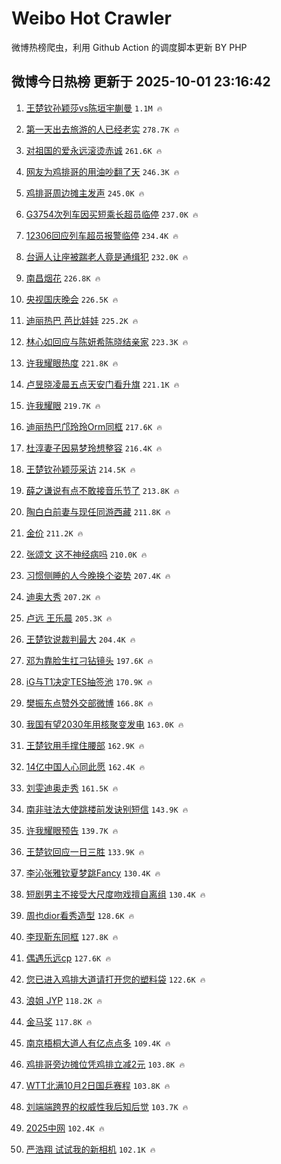 # Weibo Hot Crawler 



微博热榜爬虫，利用 Github Action 的调度脚本更新 BY PHP 


## 微博今日热榜 更新于 2025-10-01 23:16:42 
1. [王楚钦孙颖莎vs陈垣宇蒯曼](https://s.weibo.com/weibo?q=%23%E7%8E%8B%E6%A5%9A%E9%92%A6%E5%AD%99%E9%A2%96%E8%8E%8Evs%E9%99%88%E5%9E%A3%E5%AE%87%E8%92%AF%E6%9B%BC%23&t=31&band_rank=1&Refer=top) `1.1M 🔥` 

1. [第一天出去旅游的人已经老实](https://s.weibo.com/weibo?q=%E7%AC%AC%E4%B8%80%E5%A4%A9%E5%87%BA%E5%8E%BB%E6%97%85%E6%B8%B8%E7%9A%84%E4%BA%BA%E5%B7%B2%E7%BB%8F%E8%80%81%E5%AE%9E&t=31&band_rank=2&Refer=top) `278.7K 🔥` 

1. [对祖国的爱永远滚烫赤诚](https://s.weibo.com/weibo?q=%23%E5%AF%B9%E7%A5%96%E5%9B%BD%E7%9A%84%E7%88%B1%E6%B0%B8%E8%BF%9C%E6%BB%9A%E7%83%AB%E8%B5%A4%E8%AF%9A%23&t=31&band_rank=3&Refer=top) `261.6K 🔥` 

1. [网友为鸡排哥的用油吵翻了天](https://s.weibo.com/weibo?q=%23%E7%BD%91%E5%8F%8B%E4%B8%BA%E9%B8%A1%E6%8E%92%E5%93%A5%E7%9A%84%E7%94%A8%E6%B2%B9%E5%90%B5%E7%BF%BB%E4%BA%86%E5%A4%A9%23&t=31&band_rank=4&Refer=top) `246.3K 🔥` 

1. [鸡排哥周边摊主发声](https://s.weibo.com/weibo?q=%23%E9%B8%A1%E6%8E%92%E5%93%A5%E5%91%A8%E8%BE%B9%E6%91%8A%E4%B8%BB%E5%8F%91%E5%A3%B0%23&t=31&band_rank=5&Refer=top) `245.0K 🔥` 

1. [G3754次列车因买短乘长超员临停](https://s.weibo.com/weibo?q=%23G3754%E6%AC%A1%E5%88%97%E8%BD%A6%E5%9B%A0%E4%B9%B0%E7%9F%AD%E4%B9%98%E9%95%BF%E8%B6%85%E5%91%98%E4%B8%B4%E5%81%9C%23&t=31&band_rank=6&Refer=top) `237.0K 🔥` 

1. [12306回应列车超员报警临停](https://s.weibo.com/weibo?q=%2312306%E5%9B%9E%E5%BA%94%E5%88%97%E8%BD%A6%E8%B6%85%E5%91%98%E6%8A%A5%E8%AD%A6%E4%B8%B4%E5%81%9C%23&t=31&band_rank=7&Refer=top) `234.4K 🔥` 

1. [台逼人让座被踹老人竟是通缉犯](https://s.weibo.com/weibo?q=%23%E5%8F%B0%E9%80%BC%E4%BA%BA%E8%AE%A9%E5%BA%A7%E8%A2%AB%E8%B8%B9%E8%80%81%E4%BA%BA%E7%AB%9F%E6%98%AF%E9%80%9A%E7%BC%89%E7%8A%AF%23&t=31&band_rank=8&Refer=top) `232.0K 🔥` 

1. [南昌烟花](https://s.weibo.com/weibo?q=%E5%8D%97%E6%98%8C%E7%83%9F%E8%8A%B1&t=31&band_rank=9&Refer=top) `226.8K 🔥` 

1. [央视国庆晚会](https://s.weibo.com/weibo?q=%E5%A4%AE%E8%A7%86%E5%9B%BD%E5%BA%86%E6%99%9A%E4%BC%9A&t=31&band_rank=10&Refer=top) `226.5K 🔥` 

1. [迪丽热巴 芭比娃娃](https://s.weibo.com/weibo?q=%E8%BF%AA%E4%B8%BD%E7%83%AD%E5%B7%B4%20%E8%8A%AD%E6%AF%94%E5%A8%83%E5%A8%83&t=31&band_rank=11&Refer=top) `225.2K 🔥` 

1. [林心如回应与陈妍希陈晓结亲家](https://s.weibo.com/weibo?q=%23%E6%9E%97%E5%BF%83%E5%A6%82%E5%9B%9E%E5%BA%94%E4%B8%8E%E9%99%88%E5%A6%8D%E5%B8%8C%E9%99%88%E6%99%93%E7%BB%93%E4%BA%B2%E5%AE%B6%23&t=31&band_rank=12&Refer=top) `223.3K 🔥` 

1. [许我耀眼热度](https://s.weibo.com/weibo?q=%E8%AE%B8%E6%88%91%E8%80%80%E7%9C%BC%E7%83%AD%E5%BA%A6&t=31&band_rank=13&Refer=top) `221.8K 🔥` 

1. [卢昱晓凌晨五点天安门看升旗](https://s.weibo.com/weibo?q=%E5%8D%A2%E6%98%B1%E6%99%93%E5%87%8C%E6%99%A8%E4%BA%94%E7%82%B9%E5%A4%A9%E5%AE%89%E9%97%A8%E7%9C%8B%E5%8D%87%E6%97%97&t=31&band_rank=14&Refer=top) `221.1K 🔥` 

1. [许我耀眼](https://s.weibo.com/weibo?q=%E8%AE%B8%E6%88%91%E8%80%80%E7%9C%BC&t=31&band_rank=15&Refer=top) `219.7K 🔥` 

1. [迪丽热巴邝玲玲Orm同框](https://s.weibo.com/weibo?q=%23%E8%BF%AA%E4%B8%BD%E7%83%AD%E5%B7%B4%E9%82%9D%E7%8E%B2%E7%8E%B2Orm%E5%90%8C%E6%A1%86%23&t=31&band_rank=16&Refer=top) `217.6K 🔥` 

1. [杜淳妻子因易梦玲想整容](https://s.weibo.com/weibo?q=%23%E6%9D%9C%E6%B7%B3%E5%A6%BB%E5%AD%90%E5%9B%A0%E6%98%93%E6%A2%A6%E7%8E%B2%E6%83%B3%E6%95%B4%E5%AE%B9%23&t=31&band_rank=17&Refer=top) `216.4K 🔥` 

1. [王楚钦孙颖莎采访](https://s.weibo.com/weibo?q=%E7%8E%8B%E6%A5%9A%E9%92%A6%E5%AD%99%E9%A2%96%E8%8E%8E%E9%87%87%E8%AE%BF&t=31&band_rank=18&Refer=top) `214.5K 🔥` 

1. [薛之谦说有点不敢接音乐节了](https://s.weibo.com/weibo?q=%E8%96%9B%E4%B9%8B%E8%B0%A6%E8%AF%B4%E6%9C%89%E7%82%B9%E4%B8%8D%E6%95%A2%E6%8E%A5%E9%9F%B3%E4%B9%90%E8%8A%82%E4%BA%86&t=31&band_rank=19&Refer=top) `213.8K 🔥` 

1. [陶白白前妻与现任同游西藏](https://s.weibo.com/weibo?q=%23%E9%99%B6%E7%99%BD%E7%99%BD%E5%89%8D%E5%A6%BB%E4%B8%8E%E7%8E%B0%E4%BB%BB%E5%90%8C%E6%B8%B8%E8%A5%BF%E8%97%8F%23&t=31&band_rank=20&Refer=top) `211.8K 🔥` 

1. [金价](https://s.weibo.com/weibo?q=%E9%87%91%E4%BB%B7&t=31&band_rank=21&Refer=top) `211.2K 🔥` 

1. [张颂文 这不神经病吗](https://s.weibo.com/weibo?q=%E5%BC%A0%E9%A2%82%E6%96%87%20%E8%BF%99%E4%B8%8D%E7%A5%9E%E7%BB%8F%E7%97%85%E5%90%97&t=31&band_rank=22&Refer=top) `210.0K 🔥` 

1. [习惯侧睡的人今晚换个姿势](https://s.weibo.com/weibo?q=%23%E4%B9%A0%E6%83%AF%E4%BE%A7%E7%9D%A1%E7%9A%84%E4%BA%BA%E4%BB%8A%E6%99%9A%E6%8D%A2%E4%B8%AA%E5%A7%BF%E5%8A%BF%23&t=31&band_rank=23&Refer=top) `207.4K 🔥` 

1. [迪奥大秀](https://s.weibo.com/weibo?q=%23%E8%BF%AA%E5%A5%A5%E5%A4%A7%E7%A7%80%23&t=31&band_rank=24&Refer=top) `207.2K 🔥` 

1. [卢远 王乐晨](https://s.weibo.com/weibo?q=%E5%8D%A2%E8%BF%9C%20%E7%8E%8B%E4%B9%90%E6%99%A8&t=31&band_rank=25&Refer=top) `205.3K 🔥` 

1. [王楚钦说裁判最大](https://s.weibo.com/weibo?q=%E7%8E%8B%E6%A5%9A%E9%92%A6%E8%AF%B4%E8%A3%81%E5%88%A4%E6%9C%80%E5%A4%A7&t=31&band_rank=26&Refer=top) `204.4K 🔥` 

1. [邓为靠脸生扛刁钻镜头](https://s.weibo.com/weibo?q=%E9%82%93%E4%B8%BA%E9%9D%A0%E8%84%B8%E7%94%9F%E6%89%9B%E5%88%81%E9%92%BB%E9%95%9C%E5%A4%B4&t=31&band_rank=27&Refer=top) `197.6K 🔥` 

1. [iG与T1决定TES抽签池](https://s.weibo.com/weibo?q=iG%E4%B8%8ET1%E5%86%B3%E5%AE%9ATES%E6%8A%BD%E7%AD%BE%E6%B1%A0&t=31&band_rank=28&Refer=top) `170.9K 🔥` 

1. [樊振东点赞外交部微博](https://s.weibo.com/weibo?q=%23%E6%A8%8A%E6%8C%AF%E4%B8%9C%E7%82%B9%E8%B5%9E%E5%A4%96%E4%BA%A4%E9%83%A8%E5%BE%AE%E5%8D%9A%23&t=31&band_rank=29&Refer=top) `166.8K 🔥` 

1. [我国有望2030年用核聚变发电](https://s.weibo.com/weibo?q=%23%E6%88%91%E5%9B%BD%E6%9C%89%E6%9C%9B2030%E5%B9%B4%E7%94%A8%E6%A0%B8%E8%81%9A%E5%8F%98%E5%8F%91%E7%94%B5%23&t=31&band_rank=30&Refer=top) `163.0K 🔥` 

1. [王楚钦用手撑住腰部](https://s.weibo.com/weibo?q=%23%E7%8E%8B%E6%A5%9A%E9%92%A6%E7%94%A8%E6%89%8B%E6%92%91%E4%BD%8F%E8%85%B0%E9%83%A8%23&t=31&band_rank=31&Refer=top) `162.9K 🔥` 

1. [14亿中国人心同此愿](https://s.weibo.com/weibo?q=%2314%E4%BA%BF%E4%B8%AD%E5%9B%BD%E4%BA%BA%E5%BF%83%E5%90%8C%E6%AD%A4%E6%84%BF%23&t=31&band_rank=32&Refer=top) `162.4K 🔥` 

1. [刘雯迪奥走秀](https://s.weibo.com/weibo?q=%23%E5%88%98%E9%9B%AF%E8%BF%AA%E5%A5%A5%E8%B5%B0%E7%A7%80%23&t=31&band_rank=33&Refer=top) `161.5K 🔥` 

1. [南非驻法大使跳楼前发诀别短信](https://s.weibo.com/weibo?q=%23%E5%8D%97%E9%9D%9E%E9%A9%BB%E6%B3%95%E5%A4%A7%E4%BD%BF%E8%B7%B3%E6%A5%BC%E5%89%8D%E5%8F%91%E8%AF%80%E5%88%AB%E7%9F%AD%E4%BF%A1%23&t=31&band_rank=34&Refer=top) `143.9K 🔥` 

1. [许我耀眼预告](https://s.weibo.com/weibo?q=%E8%AE%B8%E6%88%91%E8%80%80%E7%9C%BC%E9%A2%84%E5%91%8A&t=31&band_rank=35&Refer=top) `139.7K 🔥` 

1. [王楚钦回应一日三胜](https://s.weibo.com/weibo?q=%23%E7%8E%8B%E6%A5%9A%E9%92%A6%E5%9B%9E%E5%BA%94%E4%B8%80%E6%97%A5%E4%B8%89%E8%83%9C%23&t=31&band_rank=36&Refer=top) `133.9K 🔥` 

1. [李沁张雅钦夏梦跳Fancy](https://s.weibo.com/weibo?q=%E6%9D%8E%E6%B2%81%E5%BC%A0%E9%9B%85%E9%92%A6%E5%A4%8F%E6%A2%A6%E8%B7%B3Fancy&t=31&band_rank=37&Refer=top) `130.4K 🔥` 

1. [短剧男主不接受大尺度吻戏擅自离组](https://s.weibo.com/weibo?q=%23%E7%9F%AD%E5%89%A7%E7%94%B7%E4%B8%BB%E4%B8%8D%E6%8E%A5%E5%8F%97%E5%A4%A7%E5%B0%BA%E5%BA%A6%E5%90%BB%E6%88%8F%E6%93%85%E8%87%AA%E7%A6%BB%E7%BB%84%23&t=31&band_rank=38&Refer=top) `130.4K 🔥` 

1. [周也dior看秀造型](https://s.weibo.com/weibo?q=%23%E5%91%A8%E4%B9%9Fdior%E7%9C%8B%E7%A7%80%E9%80%A0%E5%9E%8B%23&t=31&band_rank=39&Refer=top) `128.6K 🔥` 

1. [李现靳东同框](https://s.weibo.com/weibo?q=%23%E6%9D%8E%E7%8E%B0%E9%9D%B3%E4%B8%9C%E5%90%8C%E6%A1%86%23&t=31&band_rank=40&Refer=top) `127.8K 🔥` 

1. [偶遇乐远cp](https://s.weibo.com/weibo?q=%23%E5%81%B6%E9%81%87%E4%B9%90%E8%BF%9Ccp%23&t=31&band_rank=41&Refer=top) `127.6K 🔥` 

1. [您已进入鸡排大道请打开您的塑料袋](https://s.weibo.com/weibo?q=%23%E6%82%A8%E5%B7%B2%E8%BF%9B%E5%85%A5%E9%B8%A1%E6%8E%92%E5%A4%A7%E9%81%93%E8%AF%B7%E6%89%93%E5%BC%80%E6%82%A8%E7%9A%84%E5%A1%91%E6%96%99%E8%A2%8B%23&t=31&band_rank=42&Refer=top) `122.6K 🔥` 

1. [浪姐 JYP](https://s.weibo.com/weibo?q=%E6%B5%AA%E5%A7%90%20JYP&t=31&band_rank=43&Refer=top) `118.2K 🔥` 

1. [金马奖](https://s.weibo.com/weibo?q=%E9%87%91%E9%A9%AC%E5%A5%96&t=31&band_rank=44&Refer=top) `117.8K 🔥` 

1. [南京梧桐大道人有亿点点多](https://s.weibo.com/weibo?q=%23%E5%8D%97%E4%BA%AC%E6%A2%A7%E6%A1%90%E5%A4%A7%E9%81%93%E4%BA%BA%E6%9C%89%E4%BA%BF%E7%82%B9%E7%82%B9%E5%A4%9A%23&t=31&band_rank=45&Refer=top) `109.4K 🔥` 

1. [鸡排哥旁边摊位凭鸡排立减2元](https://s.weibo.com/weibo?q=%23%E9%B8%A1%E6%8E%92%E5%93%A5%E6%97%81%E8%BE%B9%E6%91%8A%E4%BD%8D%E5%87%AD%E9%B8%A1%E6%8E%92%E7%AB%8B%E5%87%8F2%E5%85%83%23&t=31&band_rank=46&Refer=top) `103.8K 🔥` 

1. [WTT北满10月2日国乒赛程](https://s.weibo.com/weibo?q=WTT%E5%8C%97%E6%BB%A110%E6%9C%882%E6%97%A5%E5%9B%BD%E4%B9%92%E8%B5%9B%E7%A8%8B&t=31&band_rank=47&Refer=top) `103.8K 🔥` 

1. [刘端端跨界的权威性我后知后觉](https://s.weibo.com/weibo?q=%E5%88%98%E7%AB%AF%E7%AB%AF%E8%B7%A8%E7%95%8C%E7%9A%84%E6%9D%83%E5%A8%81%E6%80%A7%E6%88%91%E5%90%8E%E7%9F%A5%E5%90%8E%E8%A7%89&t=31&band_rank=48&Refer=top) `103.7K 🔥` 

1. [2025中网](https://s.weibo.com/weibo?q=%232025%E4%B8%AD%E7%BD%91%23&t=31&band_rank=49&Refer=top) `102.4K 🔥` 

1. [严浩翔 试试我的新相机](https://s.weibo.com/weibo?q=%E4%B8%A5%E6%B5%A9%E7%BF%94%20%E8%AF%95%E8%AF%95%E6%88%91%E7%9A%84%E6%96%B0%E7%9B%B8%E6%9C%BA&t=31&band_rank=50&Refer=top) `102.1K 🔥` 

